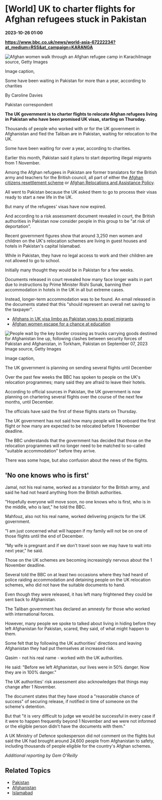 # [World] UK to charter flights for Afghan refugees stuck in Pakistan

**2023-10-26 01:00**

**https://www.bbc.co.uk/news/world-asia-67222234?at_medium=RSS&at_campaign=KARANGA**

![Afghan women walk through an Afghan refugee camp in Karachi](https://ichef.bbci.co.uk/news/976/cpsprodpb/2336/production/_131341090_afghan3.png)Image source, Getty Images

Image caption,

Some have been waiting in Pakistan for more than a year, according to charities

By Caroline Davies

Pakistan correspondent

**The UK government is to charter flights to relocate Afghan refugees living in Pakistan who have been promised UK visas, starting on Thursday.**

Thousands of people who worked with or for the UK government in Afghanistan and fled the Taliban are in Pakistan, waiting for relocation to the UK.

Some have been waiting for over a year, according to charities.

Earlier this month, Pakistan said it plans to start deporting illegal migrants from 1 November.

Among the Afghan refugees in Pakistan are former translators for the British army and teachers for the British council, all part of either the [Afghan citizens resettlement scheme](https://www.gov.uk/guidance/afghan-citizens-resettlement-scheme) or [Afghan Relocations and Assistance Policy](https://www.gov.uk/government/publications/afghan-relocations-and-assistance-policy/afghan-relocations-and-assistance-policy-information-and-guidance).

All went to Pakistan because the UK asked them to go to process their visas ready to start a new life in the UK.

But many of the refugees' visas have now expired.

And according to a risk assessment document revealed in court, the British authorities in Pakistan now consider people in this group to be "at risk of deportation".

Recent government figures show that around 3,250 men women and children on the UK's relocation schemes are living in guest houses and hotels in Pakistan's capital Islamabad.

While in Pakistan, they have no legal access to work and their children are not allowed to go to school.

Initially many thought they would be in Pakistan for a few weeks.

Documents released in court revealed how many face longer waits in part due to instructions by Prime Minister Rishi Sunak, banning their accommodation in hotels in the UK in all but extreme cases.

Instead, longer-term accommodation was to be found. An email released in the documents stated that this "should represent an overall net saving to the taxpayer".

*   [Afghans in UK visa limbo as Pakistan vows to expel migrants](https://www.bbc.co.uk/news/world-asia-67020994)
*   [Afghan women escape for a chance at education](https://www.bbc.co.uk/news/world-asia-65794106)

![People wait by the key border crossing as trucks carrying goods destined for Afghanistan line up, following clashes between security forces of Pakistan and Afghanistan, in Torkham, Pakistan on September 07, 2023](https://ichef.bbci.co.uk/news/976/cpsprodpb/7012/production/_131409682_pakistan-index-getty.jpg)Image source, Getty Images

Image caption,

The UK government is planning on sending several flights until December

Over the past few weeks the BBC has spoken to people on the UK's relocation programmes; many said they are afraid to leave their hotels.

According to official sources in Pakistan, the UK government is now planning on chartering several flights over the course of the next few months, until December.

The officials have said the first of these flights starts on Thursday.

The UK government has not said how many people will be onboard the first flight or how many are expected to be relocated before 1 November deadline.

The BBC understands that the government has decided that those on the relocation programmes will no longer need to be matched to so-called "suitable accommodation" before they arrive.

There was some hope, but also confusion about the news of the flights.

'No one knows who is first'
---------------------------

Jamal, not his real name, worked as a translator for the British army, and said he had not heard anything from the British authorities.

"Hopefully everyone will move soon, no one knows who is first, who is in the middle, who is last," he told the BBC.

Mahfouz, also not his real name, worked delivering projects for the UK government.

"I am just concerned what will happen if my family will not be on one of those flights until the end of December.

"My wife is pregnant and if we don't travel soon we may have to wait into next year," he said.

Those on the UK schemes are becoming increasingly nervous about the 1 November deadline.

Several told the BBC on at least two occasions where they had heard of police raiding accommodation and detaining people on the UK relocation schemes, who did not have the suitable documents to hand.

Even though they were released, it has left many frightened they could be sent back to Afghanistan.

The Taliban government has declared an amnesty for those who worked with international forces.

However, many people we spoke to talked about living in hiding before they left Afghanistan for Pakistan, scared, they said, of what might happen to them.

Some felt that by following the UK authorities' directions and leaving Afghanistan they had put themselves at increased risk.

Qasim - not his real name - worked with the UK authorities.

He said: "Before we left Afghanistan, our lives were in 50% danger. Now they are in 100% danger."

The UK authorities' risk assessment also acknowledges that things may change after 1 November.

The document states that they have stood a "reasonable chance of success" of securing release, if notified in time of someone on the scheme's detention.

But that "it is very difficult to judge we would be successful in every case if it were to happen frequently beyond 1 November and we were not informed or the eligible person didn't have the documents with them."

A UK Ministry of Defence spokesperson did not comment on the flights but said the UK had brought around 24,600 people from Afghanistan to safety, including thousands of people eligible for the country's Afghan schemes.

_Additional reporting by Gem O'Reilly_

Related Topics
--------------

*   [Pakistan](https://www.bbc.co.uk/news/topics/c008ql15vpyt)
*   [Afghanistan](https://www.bbc.co.uk/news/topics/c8nq32jw5r5t)
*   [Islamabad](https://www.bbc.co.uk/news/topics/crem2vnn5lgt)